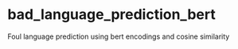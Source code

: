 # bad_language_prediction_bert
Foul language prediction using bert encodings and cosine similarity 
